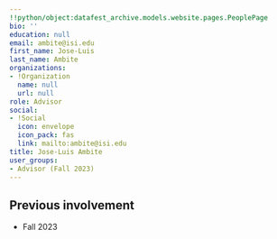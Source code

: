 ```yaml
---
!!python/object:datafest_archive.models.website.pages.PeoplePage
bio: ''
education: null
email: ambite@isi.edu
first_name: Jose-Luis
last_name: Ambite
organizations:
- !Organization
  name: null
  url: null
role: Advisor
social:
- !Social
  icon: envelope
  icon_pack: fas
  link: mailto:ambite@isi.edu
title: Jose-Luis Ambite
user_groups:
- Advisor (Fall 2023)
---
```


## Previous involvement

* Fall 2023